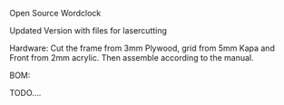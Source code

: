 
Open Source Wordclock 

Updated Version with files for lasercutting

Hardware: Cut the frame from 3mm Plywood, grid from 5mm Kapa and Front from 2mm acrylic.
Then assemble according to the manual.

BOM:

TODO....



